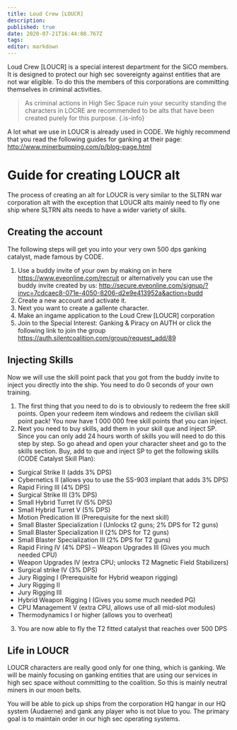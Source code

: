 ```yaml
---
title: Loud Crew [LOUCR]
description: 
published: true
date: 2020-07-21T16:44:08.767Z
tags: 
editor: markdown
---
```


Loud Crew [LOUCR] is a special interest department for the SiCO members. It is designed to protect our high sec sovereignty against entities that are not war eligible. To do this the members of this corporations are committing themselves in criminal activities.

> As criminal actions in High Sec Space ruin your security standing the characters in LOCRE are recommended to be alts that have been created purely for this purpose.
{.is-info}

A lot what we use in LOUCR is already used in CODE. We highly recommend that you read the following guides for ganking at their page: http://www.minerbumping.com/p/blog-page.html

# Guide for creating LOUCR alt
The process of creating an alt for LOUCR is very similar to the SLTRN war corporation alt with the exception that LOUCR alts mainly need to fly one ship where SLTRN alts needs to have a wider variety of skills.

## Creating the account
The following steps will get you into your very own 500 dps ganking catalyst, made famous by CODE.


1. Use a buddy invite of your own by making on in here https://www.eveonline.com/recruit or alternatively you can use the buddy invite created by us: http://secure.eveonline.com/signup/?invc=7cdcaec8-071e-4050-8206-d2e9e413952a&action=budd
1. Create a new account and activate it.
1. Next you want to create a gallente character.
1. Make an ingame application to the Loud Crew [LOUCR] corporation
1. Join to the Special Interest: Ganking & Piracy on AUTH or click the following link to join the group https://auth.silentcoalition.com/group/request_add/89

## Injecting Skills
Now we will use the skill point pack that you got from the buddy invite to inject you directly into the ship. You need to do 0 seconds of your own training.

1. The first thing that you need to do is to obviously to redeem the free skill points. Open your redeem item windows and redeem the civilian skill point pack! You now have 1 000 000 free skill points that you can inject. 
1. Next you need to buy skills, add them in your skill que and inject SP. Since you can only add 24 hours worth of skills you will need to do this step by step. So go ahead and open your character sheet and go to the skills section. Buy, add to que and inject SP to get the following skills (CODE Catalyst Skill Plan):

- Surgical Strike II (adds 3% DPS)
- Cybernetics II (allows you to use the SS-903 implant that adds 3% DPS)
- Rapid Firing III (4% DPS)
- Surgical Strike III (3% DPS)
- Small Hybrid Turret IV (5% DPS)
- Small Hybrid Turret V (5% DPS)
- Motion Predication III (Prerequisite for the next skill)
- Small Blaster Specialization I (Unlocks t2 guns; 2% DPS for T2 guns)
- Small Blaster Specialization II (2% DPS for T2 guns)
- Small Blaster Specialization III (2% DPS for T2 guns)
- Rapid Firing IV (4% DPS) – Weapon Upgrades III (Gives you much needed CPU)
- Weapon Upgrades IV (extra CPU; unlocks T2 Magnetic Field Stabilizers)
- Surgical strike IV (3% DPS)
- Jury Rigging I (Prerequisite for Hybrid weapon rigging)
- Jury Rigging II
- Jury Rigging III
- Hybrid Weapon Rigging I (Gives you some much needed PG)
- CPU Management V (extra CPU, allows use of all mid-slot modules)
- Thermodynamics I or higher (allows you to overheat)

3. You are now able to fly the T2 fitted catalyst that reaches over 500 DPS

## Life in LOUCR
LOUCR characters are really good only for one thing, which is ganking. We will be mainly focusing on ganking entities that are using our services in high sec space without committing to the coalition. So this is mainly neutral miners in our moon belts.

You will be able to pick up ships from the corporation HQ hangar in our HQ system (Audaerne) and gank any player who is not blue to you. The primary goal is to maintain order in our high sec operating systems.
